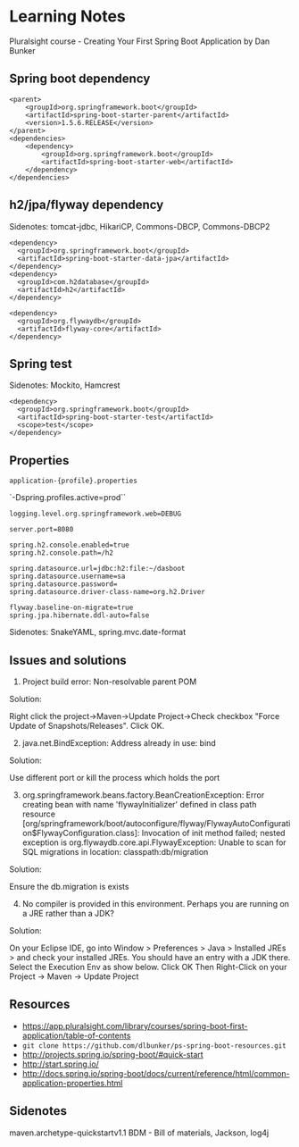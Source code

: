 # Learning Notes

Pluralsight course -
Creating Your First Spring Boot Application
by Dan Bunker

## Spring boot dependency
```
<parent>
    <groupId>org.springframework.boot</groupId>
    <artifactId>spring-boot-starter-parent</artifactId>
    <version>1.5.6.RELEASE</version>
</parent>
<dependencies>
    <dependency>
        <groupId>org.springframework.boot</groupId>
        <artifactId>spring-boot-starter-web</artifactId>
    </dependency>
</dependencies>
```

## h2/jpa/flyway dependency
Sidenotes: tomcat-jdbc, HikariCP, Commons-DBCP, Commons-DBCP2 
```
<dependency>
  <groupId>org.springframework.boot</groupId>
  <artifactId>spring-boot-starter-data-jpa</artifactId>
</dependency>
<dependency>
  <groupId>com.h2database</groupId>
  <artifactId>h2</artifactId>
</dependency>

<dependency>
  <groupId>org.flywaydb</groupId>
  <artifactId>flyway-core</artifactId>
</dependency>
```

## Spring test
Sidenotes: Mockito, Hamcrest
```
<dependency>
  <groupId>org.springframework.boot</groupId>
  <artifactId>spring-boot-starter-test</artifactId>
  <scope>test</scope>
</dependency>
```

## Properties
`application-{profile}.properties`

`-Dspring.profiles.active=prod``

```
logging.level.org.springframework.web=DEBUG

server.port=8080

spring.h2.console.enabled=true
spring.h2.console.path=/h2

spring.datasource.url=jdbc:h2:file:~/dasboot
spring.datasource.username=sa
spring.datasource.password=
spring.datasource.driver-class-name=org.h2.Driver

flyway.baseline-on-migrate=true
spring.jpa.hibernate.ddl-auto=false
```
Sidenotes: SnakeYAML, spring.mvc.date-format

## Issues and solutions
1. Project build error: Non-resolvable parent POM

Solution:

Right click the project->Maven->Update Project->Check checkbox "Force Update of Snapshots/Releases". Click OK.

2. java.net.BindException: Address already in use: bind

Solution:

Use different port or kill the process which holds the port

3. org.springframework.beans.factory.BeanCreationException: Error creating bean with name 'flywayInitializer' defined in class path resource [org/springframework/boot/autoconfigure/flyway/FlywayAutoConfiguration$FlywayConfiguration.class]: Invocation of init method failed; nested exception is org.flywaydb.core.api.FlywayException: Unable to scan for SQL migrations in location: classpath:db/migration

Solution:

Ensure the db.migration is exists

4. No compiler is provided in this environment. Perhaps you are running on a JRE rather than a JDK?

Solution:

On your Eclipse IDE, go into Window > Preferences > Java > Installed JREs > and check your installed JREs. You should have an entry with a JDK there.
Select the Execution Env as show below. Click OK
Then Right-Click on your Project -> Maven -> Update Project

## Resources
* https://app.pluralsight.com/library/courses/spring-boot-first-application/table-of-contents
* `git clone https://github.com/dlbunker/ps-spring-boot-resources.git`
* http://projects.spring.io/spring-boot/#quick-start
* http://start.spring.io/
* http://docs.spring.io/spring-boot/docs/current/reference/html/common-application-properties.html

## Sidenotes
maven.archetype-quickstartv1.1 BDM - Bill of materials, Jackson, log4j
